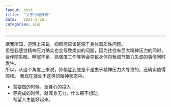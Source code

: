```yaml
---
layout: post
title:  "关于心理疾病"
date:   2021-1-26
categories: 日记 
---
```

******** 
据我所知，道理上来说，抑郁症应该是源于身体器质性问题。  
但是我感觉精神压力确实也会导致类似的问题，因为往往有巨大精神压力的同时，会伴随失眠，睡眠不足，高强度工作等等会导致身体自我调节能力失调的事情同时发生。  
所以，从这个角度上来说，抑郁症到底是不是由于精神压力大导致的，还确实值得商榷。 
我现在就处于这样的精神状态中。   
* 需要做的时候，全身心的投入；
* 等完成的时候，就浑身无力，什么都不想动。  
希望人生能好起来。 